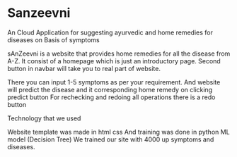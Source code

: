 # Sanzeevni
An Cloud Application for suggesting ayurvedic and home remedies for diseases on Basis of symptoms

sAnZeevni is a website that provides home remedies for all the disease from A-Z. It consist of a homepage which is just an introductory page. Second button in navbar will 
take you to real part of website. 

There you can input 1-5 symptoms as per your requirement. And website will predict the disease and it corresponding home remedy on clicking predict button
For rechecking and redoing all operations there is a redo button

Technology that we used 

Website template was made in html css
And training was done in python ML model (Decision Tree)
We trained our site with 4000 up symptoms and diseases. 
